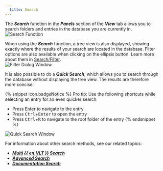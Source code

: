 ```yaml
---
  title: Search
---
```

The ***Search*** function in the ***Panels*** section of the ***View*** tab allows you to search folders and entries in the database you are currently in.  
![Search Function](https://webdevolutions.azureedge.net/docs/en/rdm/windows/RdmWin2005.png) 

When using the ***Search*** function, a tree view is also displayed, showing exactly where the results of your search are located in the database. Filter options are also available when clicking on the ellipsis button. Learn more about them in [Search/Filter](/rdm/windows/user-interface/status-bar/search-filter/).  
![Filter Dialog Window](https://webdevolutions.azureedge.net/docs/en/rdm/windows/RDMWin2004.png) 

It is also possible to do a ***Quick Search***, which allows you to search through the database without displaying the tree view. The results are therefore more concise. 

{% snippet icon.badgeNotice %} 
Pro tip: Use the following shortcuts while selecting an entry for an even quicker search  

* Press Enter to navigate to the entry 
* Press <kbd>Ctrl</kbd>+<kbd>Enter</kbd> to open the entry 
* Press <kbd>Ctrl</kbd>+<kbd>R</kbd> to navigate to the root folder of the entry 
{% endsnippet %}
 
![Quick Search Window](https://webdevolutions.azureedge.net/docs/en/rdm/windows/RDMWin2006.png) 

For information about other search methods, see our related topics:  

* [***Multi {{ en.VLT }} Search***](/rdm/windows/commands/view/panels/search/multi-vault/) 
* [***Advanced Search***](/rdm/windows/commands/view/panels/search/advanced/) 
* [***Documentation Search***](/rdm/windows/commands/view/panels/search/documentation/)

